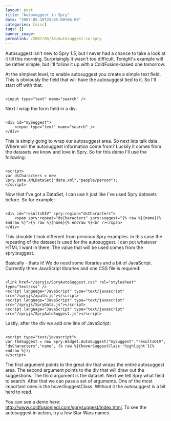 ```yaml
---
layout: post
title: "Autosuggest in Spry"
date: "2007-05-18T23:05:00+06:00"
categories: [misc]
tags: []
banner_image: 
permalink: /2007/05/18/Autosuggest-in-Spry
---
```


Autosuggest isn't new to Spry 1.5, but I never had a chance to take a look at it till this morning. Surprisingly it wasn't too difficult. Tonight's example will be rather simple, but I'll follow it up with a ColdFusion-based one tomorrow.

At the simplest level, to enable autosuggest you create a simple text field. This is obviously the field that will have the autosuggest tied to it. So I'll start off with that:

<code>
&lt;input type="text" name="search" /&gt;
</code>

Next I wrap the form field in a div:

<code>
&lt;div id="mySuggest"&gt;
	&lt;input type="text" name="search" /&gt;
&lt;/div&gt;
</code>

This is simply going to wrap our autosuggest area. So next lets talk data. Where will the autosuggest information come from? Luckily it comes from the datasets we know and love in Spry. So for this demo I'll use the following:

<code>
&lt;script&gt;
var dsCharacters = new Spry.Data.XMLDataSet("data.xml","people/person");
&lt;/script&gt;
</code>

Now that I've got a DataSet, I can use it just like I've used Spry datasets before. So for example:

<code>
&lt;div id="resultsDIV" spry:region="dsCharacters"&gt;
	&lt;span spry:repeat="dsCharacters" spry:suggest="{% raw %}{name}{% endraw %}"&gt;{% raw %}{name}{% endraw %}&lt;br /&gt;&lt;/span&gt;	
&lt;/div&gt;
</code>

This shouldn't look different from previous Spry examples. In this case the repeating of the dataset is used for the autosuggest. I can put whatever HTML I want in there. The value that will be used comes from the spry:suggest.

Basically - thats it! We do need some libraries and a bit of JavaScript. Currently three JavaScript libraries and one CSS  file is required:

<code>
&lt;link href="/spryjs/SpryAutoSuggest.css" rel="stylesheet" type="text/css" /&gt;
&lt;script language="JavaScript" type="text/javascript" src="/spryjs/xpath.js"&gt;&lt;/script&gt;
&lt;script language="JavaScript" type="text/javascript" src="/spryjs/SpryData.js"&gt;&lt;/script&gt;
&lt;script language="JavaScript" type="text/javascript" src="/spryjs/SpryAutoSuggest.js"&gt;&lt;/script&gt;
</code>

Lastly, after the div we add one line of JavaScript:

<code>
&lt;script type="text/javascript"&gt;
var theSuggest = new Spry.Widget.AutoSuggest("mySuggest","resultsDIV", "dsCharacters","name", {% raw %}{hoverSuggestClass:'highlight'}{% endraw %});
&lt;/script&gt;
</code>

The first argument points to the great div that wraps the entire autosuggest area. The second argument points to the div that will draw out the suggestions. The third argument is the dataset. Next we tell Spry what field to search. After that we can pass a set of arguments. One of the most important ones is the hoverSuggestClass. Without it the autosuggest is a bit hard to read.

You can see a demo here: <a href="http://www.raymondcamden.com/sprysuggest/index.html">http://www.coldfusionjedi.com/sprysuggest/index.html</a>. To see the autosuggest in action, try a few Star Wars names.
